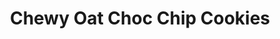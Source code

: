 ---
title: Chewy Oat Choc Chip Cookies
tags: ["baking", "dessert", "snack"]
ingredients:
  - 1 cup butter
  - 1 cup brown sugar
  - 1/2 cup white sugar
  - 2 eggs
  - 2 tsp vanilla
  - 1 1/4 cups flour
  - 1/2 tsp baking soda
  - 1 tsp salt
  - 3 cups oats
  - 1 cup (or more) chocolate chips
method:
  - Preheat oven to 165°C.
  - Cream together the butter, brown sugar, and white sugar until light and fluffy.
  - Beat in the eggs one at a time, then add the vanilla.
  - Stir in flour, baking soda, and salt until just combined.
  - Mix in oats and chocolate chips.
  - Drop spoonfuls of dough onto a lined baking sheet.
  - Bake for 12 minutes, or until the edges are golden and centres are just set.
---